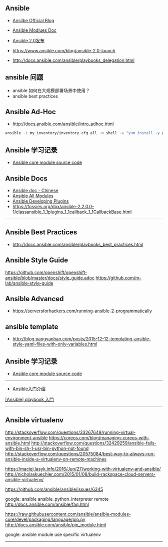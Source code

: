 ## Ansible

* [Ansilbe Official Blog](https://www.ansible.com/blog/)
* [Ansible Modlues Doc](http://docs.ansible.com/ansible/list_of_all_modules.html)
* [Ansible 2.0发布](http://www.infoq.com/cn/news/2016/02/ansible-2-released)
* https://www.ansible.com/blog/ansible-2.0-launch

* http://docs.ansible.com/ansible/playbooks_delegation.html


## ansible 问题

* ansible 如何在大规模部署场景中使用？
* ansible best practices

## Ansible Ad-Hoc

* http://docs.ansible.com/ansible/intro_adhoc.html

```bash
ansible -i my_inventory/inventory.cfg all -m shell -a "yum install -y python-netaddr"
```

## Ansible 学习记录

* [Ansible core module source code](https://github.com/ansible/ansible-modules-core/)

## Ansible Docs

* [Ansible doc - Chinese](http://ansible-tran.readthedocs.io/en/latest/docs/intro.html)
* [Ansible All Modules](http://docs.ansible.com/ansible/list_of_all_modules.html)
* [Ansible Developing Plugins](https://docs.ansible.com/ansible/dev_guide/developing_plugins.html)
* https://fossies.org/dox/ansible-2.2.0.0-1/classansible_1_1plugins_1_1callback_1_1CallbackBase.html

---

## Ansible Best Practices

* http://docs.ansible.com/ansible/playbooks_best_practices.html

## Ansible Style Guide

https://github.com/openshift/openshift-ansible/blob/master/docs/style_guide.adoc
https://github.com/m-lab/ansible-style-guide

## Ansible Advanced

* https://serversforhackers.com/running-ansible-2-programmatically

## ansible template 

* http://blog.pangyanhan.com/posts/2015-12-12-templating-ansible-style-yaml-files-with-only-variables.html


## Ansible 学习记录

* [Ansible core module source code](https://github.com/ansible/ansible-modules-core/)

---

* [Ansible入门介绍](http://zylhz.com/?p=107)

[[Ansible] playbook 入門](http://godleon.github.io/blog/2015/03/26/ansible-playbooks-tutorial-1)


---
## Ansible virtualenv

http://stackoverflow.com/questions/33267649/running-virtual-environment-ansible
https://coreos.com/blog/managing-coreos-with-ansible.html
http://stackoverflow.com/questions/32429259/ansible-fails-with-bin-sh-1-usr-bin-python-not-found
http://stackoverflow.com/questions/20575084/best-way-to-always-run-ansible-inside-a-virtualenv-on-remote-machines

https://maciej.lasyk.info/2016/Jun/27/working-with-virtualenv-and-ansible/
http://nicholaskuechler.com/2015/01/09/build-rackspace-cloud-servers-ansible-virtualenv/

https://github.com/ansible/ansible/issues/6345



google: ansible ansible_python_interpreter remote
http://docs.ansible.com/ansible/faq.html

https://raw.githubusercontent.com/ansible/ansible-modules-core/devel/packaging/language/pip.py
http://docs.ansible.com/ansible/pip_module.html

google: ansible module use specific virtualenv

---
